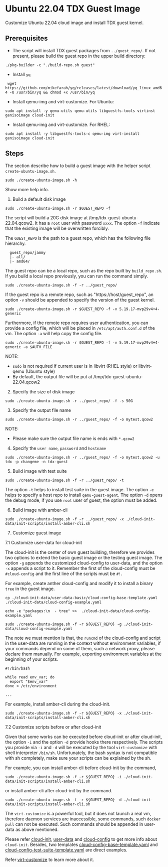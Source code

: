 # Ubuntu 22.04 TDX Guest Image

Customize Ubuntu 22.04 cloud image and install TDX guest kernel.

## Prerequisites

- The script will install TDX guest packages from `../guest_repo/`. If not present, please build the guest repo in the upper build directory:

`./pkg-builder -c "./build-repo.sh guest"`

- Install `yq`

` wget https://github.com/mikefarah/yq/releases/latest/download/yq_linux_amd64 -O /usr/bin/yq && chmod +x /usr/bin/yq`

- Install qemu-img and virt-customize. For Ubuntu:

`sudo apt install -y qemu-utils qemu-utils libguestfs-tools virtinst genisoimage cloud-init`

- Install qemu-img and virt-customize. For RHEL:

`sudo apt install -y libguestfs-tools-c qemu-img virt-install genisoimage cloud-init`

## Steps

The section describe how to build a guest image with the helper script `create-ubuntu-image.sh`. 

```
sudo ./create-ubuntu-image.sh -h
```
Show more help info.

1. Build a default disk image
  
  ```
  sudo ./create-ubuntu-image.sh -r $GUEST_REPO -f
  ```
  The script will build a 20G disk image at /tmp/tdx-guest-ubuntu-22.04.qcow2. It has a `root` user with password `xxxx`. The option `-f` indicate that the existing image will be overwritten forcibly.

  The `GUEST_REPO` is the path to a guest repo, which has the following file hierarchy.

  ```
    guest_repo/jammy
    |- all/
    |- amd64/
  ```

  The guest repo can be a local repo, such as the repo built by `build_repo.sh`. If you build a local repo previously, you can run the command simply.

  ```
  sudo ./create-ubuntu-image.sh -f -r ../guest_repo/
  ```

  
  If the guest repo is a remote repo, such as "https://host/guest_repo", an option `-v` should be appended to specify the version of the guest kernel.

  ```
  sudo ./create-ubuntu-image.sh -r $GUEST_REPO -f -v 5.19.17-mvp29v4+4-generic
  ```

  Furthermore, if the remote repo requires user authentication, you can provide a config file, which will be placed in `/etc/apt/auth.conf.d` of the vm. The option `-a` will help copy the config file.

  ```
  sudo ./create-ubuntu-image.sh -r $GUEST_REPO -f -v 5.19.17-mvp29v4+4-generic -a $AUTH_FILE
  ```

  NOTE:
  - `sudo` is not required if current user is in libvirt (RHEL style) or libvirt-qemu (Ubuntu style)
  - By default, the output file will be put at /tmp/tdx-guest-ubuntu-22.04.qcow2


2. Specify the size of disk image

  ```
  sudo ./create-ubuntu-image.sh -r ../guest_repo/ -f -s 50G
  ```



3. Specify the output file name

  ```
  sudo ./create-ubuntu-image.sh -r ../guest_repo/ -f -o mytest.qcow2
  ```
  NOTE:
  - Please make sure the output file name is ends with `*.qcow2`


4. Specify the `user name`, `password` and `hostname`

  ```
  sudo ./create-ubuntu-image.sh -r ../guest_repo/ -f -o mytest.qcow2 -u tdx -p changeme -n tdx-guest
  ```

5. Build image with test suite

  ```
  sudo ./create-ubuntu-image.sh -f -r ../guest_repo/ -t
  ```
  The option `-t` helps to install test suite in the guest image. The option `-e` helps to specify a host repo to install `qemu-guest-agent`. The option `-d` opens the debug mode, if you use `root` user of guest, the option must be added.

6. Build image with amber-cli
  
  ```
  sudo ./create-ubuntu-image.sh -f -r ../guest_repo/ -x ./cloud-init-data/init-scripts/install-amber-cli.sh
  ```


7. Customize guest image

7.1 Customize user-data for cloud-init

The cloud-init is the center of own guest building, therefore we provides two options to extend the basic guest image or the testing guest image. The option `-g` appends the customized cloud-config to user-data, and the option `-x` appends a script to it. Remember the first of the cloud-config must be `#cloud-config` and the first line of the scripts must be `#!`. 

For example, create anther cloud-config and modify it to install a binary `tree` in the guest image.

```
cp ./cloud-init-data/user-data-basic/cloud-config-base-template.yaml ./cloud-init-data/cloud-config-example.yaml

echo -e "packages:\n  - tree" >>  ./cloud-init-data/cloud-config-example.yaml

sudo ./create-ubuntu-image.sh -f -r ${GUEST_REPO} -g ./cloud-init-data/cloud-config-example.yaml
```


The note we must mention is that, the `runcmd` of the cloud-config and script in the user-data are running in the context without environment variables, if your commands depend on some of them, such a network proxy, please declare them manually. For example, exporting environment variables at the beginning of your scripts.

```
#!/bin/bash

while read env_var; do
  export "$env_var"
done < /etc/environment

...
```

For example, install amber-cli during the cloud-init.

```
sudo ./create-ubuntu-image.sh -f -r ${GUEST_REPO} -x ./cloud-init-data/init-scripts/install-amber-cli.sh
```

7.2 Customize scripts before or after cloud-init

Given that some works can be executed before cloud-init or after cloud-init, the option `-i` and the option `-d` provide hooks there respectively. The scripts you provide via `-i` and `-d` will be executed by the tool `virt-customize` with shell interpreter `/bin/sh`. Unfortunately, the bash syntax is not compatible with sh completely, make sure your scripts can be explained by the sh. 

For example, you can install amber-cli before cloud-init by the command, 

```
sudo ./create-ubuntu-image.sh -f -r ${GUEST_REPO} -i ./cloud-init-data/init-scripts/install-amber-cli.sh
```

or install amber-cli after cloud-init by the command.

```
sudo ./create-ubuntu-image.sh -f -r ${GUEST_REPO} -d ./cloud-init-data/init-scripts/install-amber-cli.sh
```

The `virt-customize` is a powerful tool, but it does not launch a real vm, therefore daemon services are inaccessible, some commands, such `docker pull` can not be executed. Such commands should be appended in user-data as above mentioned.

Please refer [cloud-init](https://cloudinit.readthedocs.io/en/latest/), [user-data](https://cloudinit.readthedocs.io/en/latest/explanation/format.html#) and [cloud-config](https://cloudinit.readthedocs.io/en/latest/reference/modules.html) to get more info about `cloud-init`. Besides, two templates [cloud-config-base-template.yaml](build/ubuntu-22.04/guest-image/cloud-init-data/user-data-basic/cloud-config-base-template.yaml) and [cloud-config-test-suite-template.yaml](build/ubuntu-22.04/guest-image/cloud-init-data/user-data-customized/cloud-config-test-suite-template.yaml) are direct examples.

Refer [virt-customize](https://www.libguestfs.org/virt-customize.1.html) to learn more about it. 




